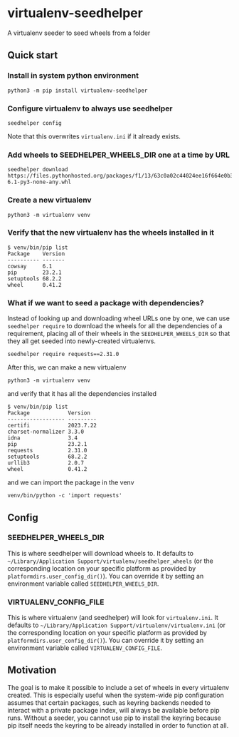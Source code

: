virtualenv-seedhelper
=====================

A virtualenv seeder to seed wheels from a folder

Quick start
-----------

### Install in system python environment

    python3 -m pip install virtualenv-seedhelper

### Configure virtualenv to always use seedhelper

    seedhelper config

Note that this overwrites `virtualenv.ini` if it already exists.

### Add wheels to SEEDHELPER_WHEELS_DIR one at a time by URL

    seedhelper download https://files.pythonhosted.org/packages/f1/13/63c0a02c44024ee16f664e0b36eefeb22d54e93531630bd99e237986f534/cowsay-6.1-py3-none-any.whl

### Create a new virtualenv

    python3 -m virtualenv venv

### Verify that the new virtualenv has the wheels installed in it

    $ venv/bin/pip list
    Package    Version
    ---------- -------
    cowsay     6.1
    pip        23.2.1
    setuptools 68.2.2
    wheel      0.41.2

### What if we want to seed a package with dependencies?

Instead of looking up and downloading wheel URLs one by one, we can use
`seedhelper require` to download the wheels for all the dependencies of a
requirement, placing all of their wheels in the `SEEDHELPER_WHEELS_DIR` so that
they all get seeded into newly-created virtualenvs.

    seedhelper require requests==2.31.0

After this, we can make a new virtualenv

    python3 -m virtualenv venv

and verify that it has all the dependencies installed

    $ venv/bin/pip list
    Package            Version
    ------------------ ---------
    certifi            2023.7.22
    charset-normalizer 3.3.0
    idna               3.4
    pip                23.2.1
    requests           2.31.0
    setuptools         68.2.2
    urllib3            2.0.7
    wheel              0.41.2

and we can import the package in the venv

    venv/bin/python -c 'import requests'

Config
------

### SEEDHELPER_WHEELS_DIR

This is where seedhelper will download wheels to. It defaults to
`~/Library/Application Support/virtualenv/seedhelper_wheels` (or the
corresponding location on your specific platform as provided by
`platformdirs.user_config_dir()`). You can override it by setting an
environment variable called `SEEDHELPER_WHEELS_DIR`.

### VIRTUALENV_CONFIG_FILE

This is where virtualenv (and seedhelper) will look for `virtualenv.ini`. It
defaults to `~/Library/Application Support/virtualenv/virtualenv.ini` (or the
corresponding location on your specific platform as provided by
`platformdirs.user_config_dir()`). You can override it by setting an
environment variable called `VIRTUALENV_CONFIG_FILE`.

Motivation
----------

The goal is to make it possible to include a set of wheels in every virtualenv
created. This is especially useful when the system-wide pip configuration
assumes that certain packages, such as keyring backends needed to interact with
a private package index, will always be available before pip runs. Without a
seeder, you cannot use pip to install the keyring because pip itself needs the
keyring to be already installed in order to function at all.
